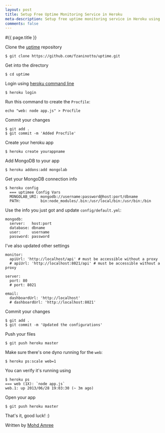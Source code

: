 ```yaml
---
layout: post
title: Setup Free Uptime Monitoring Service in Heroku
meta-description: Setup free uptime monitoring service in Heroku using free open source software
comments: false
---
```


#{{ page.title }}

Clone the [uptime](https://github.com/fzaninotto/uptime.git) repository

    $ git clone https://github.com/fzaninotto/uptime.git

Get into the directory

    $ cd uptime

Login using [heroku command line](https://devcenter.heroku.com/categories/command-line)

    $ heroku login

Run this command to create the `Procfile`:

    echo "web: node app.js" > Procfile

Commit your changes

    $ git add .
    $ git commit -m 'Added Procfile'

Create your heroku app

    $ heroku create yourappname

Add MongoDB to your app

    $ heroku addons:add mongolab

Get your MongoDB connection info

    $ heroku config
      === uptimee Config Vars
      MONGOLAB_URI: mongodb://username:password@host:port/dbname
      PATH:         bin:node_modules/.bin:/usr/local/bin:/usr/bin:/bin

Use the info you just got and update `config/default.yml`:

    mongodb:
      server:   host:port
      database: dbname
      user:     username
      password: password

I've also updated other settings

    monitor:
      apiUrl: 'http://localhost/api' # must be accessible without a proxy
      # apiUrl: 'http://localhost:8021/api' # must be accessible without a proxy

    server:
      port: 80
      # port: 8021

    email:
      dashboardUrl: 'http://localhost'
      # dashboardUrl: 'http://localhost:8021'

Commit your changes

    $ git add .
    $ git commit -m 'Updated the configurations'

Push your files

    $ git push heroku master

Make sure there's one dyno running for the `web`:

    $ heroku ps:scale web=1

You can verify it's running using

    $ heroku ps
    === web (1X): `node app.js`
    web.1: up 2013/06/28 19:03:30 (~ 3m ago)

Open your app

    $ git push heroku master

That's it, good luck! :)

Written by [Mohd Amree](https://plus.google.com/106989524215046675447/?rel=author)

